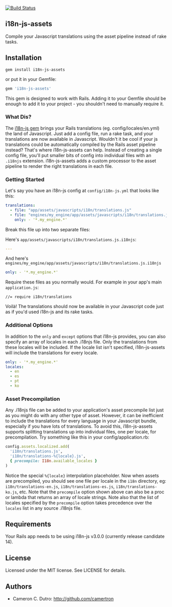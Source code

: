 [![Build Status](https://travis-ci.org/camertron/i18n-js-assets.svg)](https://travis-ci.org/camertron/i18n-js-assets)

## i18n-js-assets

Compile your Javascript translations using the asset pipeline instead of rake tasks.

## Installation

`gem install i18n-js-assets`

or put it in your Gemfile:

```ruby
gem 'i18n-js-assets'
```

This gem is designed to work with Rails. Adding it to your Gemfile should be enough to add it to your project - you shouldn't need to manually require it.

### What Dis?

The [i18n-js gem](https://github.com/fnando/i18n-js) brings your Rails translations (eg. config/locales/en.yml) the land of Javascript. Just add a config file, run a rake task, and your translations are now available in Javascript. Wouldn't it be cool if your js translations could be automatically compiled by the Rails asset pipeline instead? That's where i18n-js-assets can help. Instead of creating a single config file, you'll put smaller bits of config into individual files with an `.i18njs` extension. i18n-js-assets adds a custom processor to the asset pipeline to render the right translations in each file.

### Getting Started

Let's say you have an i18n-js config at `config/i18n-js.yml` that looks like this:

```yaml
translations:
  - file: "app/assets/javascripts/i18n/translations.js"
  - file: "engines/my_engine/app/assets/javascripts/i18n/translations.js"
    only: - '*.my_engine.*'
```

Break this file up into two separate files:

Here's `app/assets/javascripts/i18n/translations.js.i18njs`:

```yaml
---
```

And here's `engines/my_engine/app/assets/javascripts/i18n/translations.js.i18njs`

```yaml
only: - '*.my_engine.*'
```

Require these files as you normally would. For example in your app's main `application.js`:

```
//= require i18n/translations
```

Voilà! The translations should now be available in your Javascript code just as if you'd used i18n-js and its rake tasks.

### Additional Options

In addition to the `only` and `except` options that i18n-js provides, you can also specify an array of locales in each .i18njs file. Only the translations from these locales will be included. If the locale list isn't specified, i18n-js-assets will include the translations for every locale.

```yaml
only: - '*.my_engine.*'
locales:
  - en
  - es
  - pt
  - ko
```

### Asset Precompilation

Any .i18njs file can be added to your application's asset precompile list just as you might do with any other type of asset. However, it can be inefficient to include the translations for every language in your Javascript bundle, especially if you have lots of translations. To avoid this, i18n-js-assets supports splitting translations up into individual files, one per locale, for precompilation. Try something like this in your config/application.rb:

```ruby
config.assets.localized.add(
  'i18n/translations.js',
  'i18n/translations-%{locale}.js',
  { precompile: I18n.available_locales }
)
```

Notice the special `%{locale}` interpolation placeholder. Now when assets are precompiled, you should see one file per locale in the `i18n` directory, eg: `i18n/translations-en.js`, `i18n/translations-es.js`, `i18n/translations-ko.js`, etc. Note that the `precompile` option shown above can also be a proc or lambda that returns an array of locale strings. Note also that the list of locales specified by the `precompile` option takes precedence over the `locales` list in any source .i18njs file.

## Requirements

Your Rails app needs to be using i18n-js v3.0.0 (currently release candidate 14).

## License

Licensed under the MIT license. See LICENSE for details.

## Authors

* Cameron C. Dutro: http://github.com/camertron
